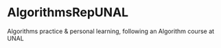 # AlgorithmsRepUNAL
Algorithms practice &amp; personal learning, following an Algorithm course at UNAL
